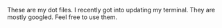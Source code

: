 These are my dot files. I recently got into updating my terminal. They are mostly googled. Feel free to use them.

